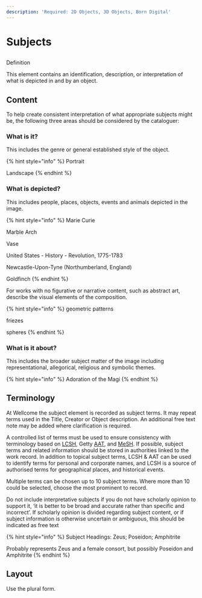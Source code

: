 ```yaml
---
description: 'Required: 2D Objects, 3D Objects, Born Digital'
---
```


# Subjects

## Definition

This element contains an identification, description, or interpretation of what is depicted in and by an object.

## Content 

To help create consistent interpretation of what appropriate subjects might be, the following three areas should be considered by the cataloguer:

### What is it?

This includes the genre or general established style of the object. 

{% hint style="info" %}
Portrait

Landscape
{% endhint %}

### **What is depicted?**

This includes people, places, objects, events and animals depicted in the image.

{% hint style="info" %}
Marie Curie

Marble Arch

Vase

United States - History - Revolution, 1775-1783

Newcastle-Upon-Tyne \(Northumberland, England\)

Goldfinch
{% endhint %}

For works with no figurative or narrative content, such as abstract art, describe the visual elements of the composition.

{% hint style="info" %}
geometric patterns

friezes

spheres
{% endhint %}

### What is it about?

This includes the broader subject matter of the image including representational, allegorical, religious and symbolic themes.

{% hint style="info" %}
Adoration of the Magi
{% endhint %}

## Terminology 

At Wellcome the subject element is recorded as subject terms. It may repeat terms used in the Title, Creator or Object description. An additional free text note may be added where clarification is required.

A controlled list of terms must be used to ensure consistency with terminology based on [LCSH](https://authorities.loc.gov/), Getty [AAT](http://www.getty.edu/research/tools/vocabularies/aat), and [MeSH](https://meshb.nlm.nih.gov/search).  If possible, subject terms and related information should be stored in authorities linked to the work record. In addition to topical subject terms, LCSH & AAT can be used to identify terms for personal and corporate names, and LCSH is a source of authorised terms for geographical places, and historical events.

Multiple terms can be chosen up to 10 subject terms. Where more than 10 could be selected, choose the most prominent to record.

Do not include interpretative subjects if you do not have scholarly opinion to support it, ‘it is better to be broad and accurate rather than specific and incorrect’. If scholarly opinion is divided regarding subject content, or if subject information is otherwise uncertain or ambiguous, this should be indicated as free text 

{% hint style="info" %}
Subject Headings: Zeus; Poseidon; Amphitrite

Probably represents Zeus and a female consort, but possibly Poseidon and Amphitrite
{% endhint %}

## Layout

Use the plural form.

